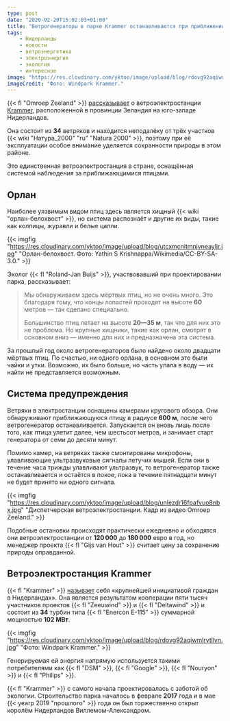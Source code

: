 ```yaml
---
type: post
date: "2020-02-20T15:02:03+01:00"
title: "Ветрогенераторы в парке Krammer останавливаются при приближении птиц"
tags:
    - Нидерланды
    - новости
    - ветроэнергетика
    - электроэнергия
    - экология
    - интересное
image: "https://res.cloudinary.com/yktoo/image/upload/blog/rdovg92aqiwmlrytllvn.jpg"
imageCredit: "Фото: Windpark Krammer."
---
```


{{< fl "Omroep Zeeland" >}} [рассказывает](https://www.omroepzeeland.nl/nieuws/117976/Deze-windmolens-stoppen-voor-vogels-maar-dat-kost-wel-meer-dan-een-ton-per-jaar) о ветроэлектростанции [Krammer](https://www.windparkkrammer.nl/), расположенной в провинции Зеландия на юго-западе Нидерландов.

Она состоит из **34** ветряков и находится неподалёку от трёх участков {{< wiki "Натура_2000" "ru" "Natura 2000" >}}, поэтому при её эксплуатации особое внимание уделяется сохранности природы в этом районе.

Это единственная ветроэлектростанция в стране, оснащённая системой наблюдения за приближающимися птицами.

<!--more-->

## Орлан

Наиболее уязвимым видом птиц здесь является хищный {{< wiki "орлан-белохвост" >}}, но система распознаёт и другие их виды, такие как колпицы, журавли и белые цапли.

{{< imgfig "https://res.cloudinary.com/yktoo/image/upload/blog/utcxmcnitmnjvneayljr.jpg" "Орлан-белохвост. Фото: Yathin S Krishnappa/Wikimedia/CC-BY-SA-3.0." >}}

Эколог {{< fl "Roland-Jan Buijs" >}}, участвовавший при проектировании парка, рассказывает:

> Мы обнаруживаем здесь мёртвых птиц, но не очень много. Это благодаря тому, что концы лопастей проходят на высоте **60** метров — так сделано специально.
>
> Большинство птиц летает на высоте **20—35 м**, так что для них это не проблема. Но крупные хищники, такие как орлан, смотрят в основном вниз — именно для них и предназначена эта система.

За прошлый год около ветрогенераторов было найдено около двадцати мёртвых птиц. По счастью, ни одного орлана, в основном это были чайки и утки. Возможно, их было больше, но часть упала в воду — их найти не представляется возможным.

## Система предупреждения

Ветряки в электростанции оснащены камерами кругового обзора. Они обнаруживают приближающуюся птицу в радиусе **600 м**, после чего ветрогенератор останавливается. Запускается он вновь лишь после того, как птица улетит далее, чем шестьсот метров, и занимает старт генератора от семи до десяти минут.

Помимо камер, на ветряках также смонтированы микрофоны, улавливающие ультразвуковые сигналы летучих мышей. Если они в течение часа трижды улавливают ультразвук, то ветрогенератор также останавливается и остаётся в покое, пока в течение пятнадцати минут не будет принято ни одного сигнала.

{{< imgfig "https://res.cloudinary.com/yktoo/image/upload/blog/unlezdr16fpafvuo8nbx.jpg" "Диспетчерская ветроэлектростанции. Кадр из видео Omroep Zeeland." >}}

Подобные остановки происходят практически ежедневно и обходятся они ветроэлектростанции от **120 000** до **180 000** евро в год, но менеджер проекта {{< fl "Gijs van Hout" >}} считает цену за сохранение природы оправданной.

## Ветроэлектростанция Krammer

{{< fl "Krammer" >}} [называет](https://www.windparkkrammer.nl/geschiedenis/) себя «крупнейшей инициативой граждан в Нидерландах». Она является результатом кооперации пяти тысяч участников проектов {{< fl "Zeeuwind" >}} и {{< fl "Deltawind" >}} и состоит из **34** турбин типа {{< fl "Enercon E-115" >}} суммарной мощностью **102 МВт**.

{{< imgfig "https://res.cloudinary.com/yktoo/image/upload/blog/rdovg92aqiwmlrytllvn.jpg" "Фото: Windpark Krammer." >}}

Генерируемая ей энергия напрямую используется такими потребителями как {{< fl "DSM" >}}, {{< fl "Google" >}}, {{< fl "Nouryon" >}} и {{< fl "Philips" >}}.

{{< fl "Krammer" >}} с самого начала проектировалась с заботой об экологии. Строительство парка началось в феврале **2017** года и в мае {{< yearp 2019 "прошлого" >}} года он был торжественно открыт королём Нидерландов Виллемом-Александром.
